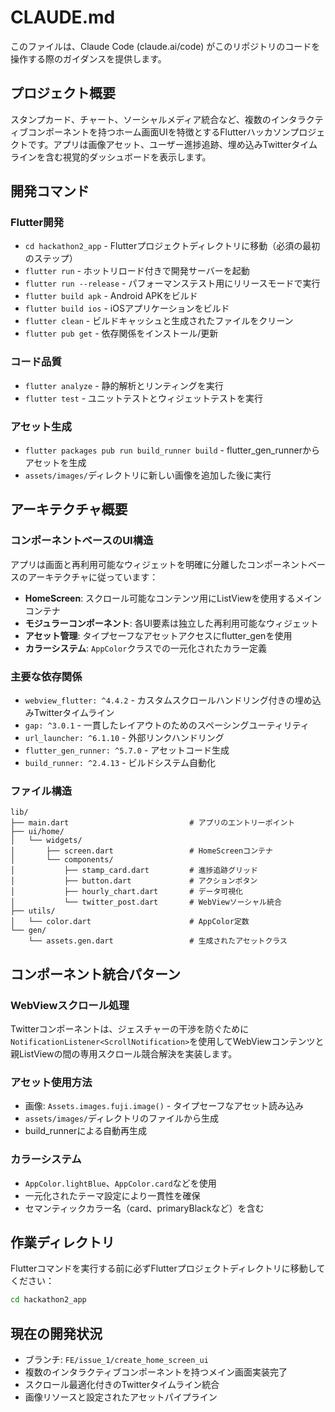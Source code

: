 # CLAUDE.md

このファイルは、Claude Code (claude.ai/code) がこのリポジトリのコードを操作する際のガイダンスを提供します。

## プロジェクト概要

スタンプカード、チャート、ソーシャルメディア統合など、複数のインタラクティブコンポーネントを持つホーム画面UIを特徴とするFlutterハッカソンプロジェクトです。アプリは画像アセット、ユーザー進捗追跡、埋め込みTwitterタイムラインを含む視覚的ダッシュボードを表示します。

## 開発コマンド

### Flutter開発
- `cd hackathon2_app` - Flutterプロジェクトディレクトリに移動（必須の最初のステップ）
- `flutter run` - ホットリロード付きで開発サーバーを起動
- `flutter run --release` - パフォーマンステスト用にリリースモードで実行
- `flutter build apk` - Android APKをビルド
- `flutter build ios` - iOSアプリケーションをビルド
- `flutter clean` - ビルドキャッシュと生成されたファイルをクリーン
- `flutter pub get` - 依存関係をインストール/更新

### コード品質
- `flutter analyze` - 静的解析とリンティングを実行
- `flutter test` - ユニットテストとウィジェットテストを実行

### アセット生成
- `flutter packages pub run build_runner build` - flutter_gen_runnerからアセットを生成
- `assets/images/`ディレクトリに新しい画像を追加した後に実行

## アーキテクチャ概要

### コンポーネントベースのUI構造
アプリは画面と再利用可能なウィジェットを明確に分離したコンポーネントベースのアーキテクチャに従っています：

- **HomeScreen**: スクロール可能なコンテンツ用にListViewを使用するメインコンテナ
- **モジュラーコンポーネント**: 各UI要素は独立した再利用可能なウィジェット
- **アセット管理**: タイプセーフなアセットアクセスにflutter_genを使用
- **カラーシステム**: `AppColor`クラスでの一元化されたカラー定義

### 主要な依存関係
- `webview_flutter: ^4.4.2` - カスタムスクロールハンドリング付きの埋め込みTwitterタイムライン
- `gap: ^3.0.1` - 一貫したレイアウトのためのスペーシングユーティリティ
- `url_launcher: ^6.1.10` - 外部リンクハンドリング
- `flutter_gen_runner: ^5.7.0` - アセットコード生成
- `build_runner: ^2.4.13` - ビルドシステム自動化

### ファイル構造
```
lib/
├── main.dart                           # アプリのエントリーポイント
├── ui/home/
│   └── widgets/
│       ├── screen.dart                 # HomeScreenコンテナ
│       └── components/
│           ├── stamp_card.dart         # 進捗追跡グリッド
│           ├── button.dart             # アクションボタン
│           ├── hourly_chart.dart       # データ可視化
│           └── twitter_post.dart       # WebViewソーシャル統合
├── utils/
│   └── color.dart                      # AppColor定数
└── gen/
    └── assets.gen.dart                 # 生成されたアセットクラス
```

## コンポーネント統合パターン

### WebViewスクロール処理
Twitterコンポーネントは、ジェスチャーの干渉を防ぐために`NotificationListener<ScrollNotification>`を使用してWebViewコンテンツと親ListViewの間の専用スクロール競合解決を実装します。

### アセット使用方法
- 画像: `Assets.images.fuji.image()` - タイプセーフなアセット読み込み
- `assets/images/`ディレクトリのファイルから生成
- build_runnerによる自動再生成

### カラーシステム
- `AppColor.lightBlue`、`AppColor.card`などを使用
- 一元化されたテーマ設定により一貫性を確保
- セマンティックカラー名（card、primaryBlackなど）を含む

## 作業ディレクトリ

Flutterコマンドを実行する前に必ずFlutterプロジェクトディレクトリに移動してください：
```bash
cd hackathon2_app
```

## 現在の開発状況

- ブランチ: `FE/issue_1/create_home_screen_ui`
- 複数のインタラクティブコンポーネントを持つメイン画面実装完了
- スクロール最適化付きのTwitterタイムライン統合
- 画像リソースと設定されたアセットパイプライン